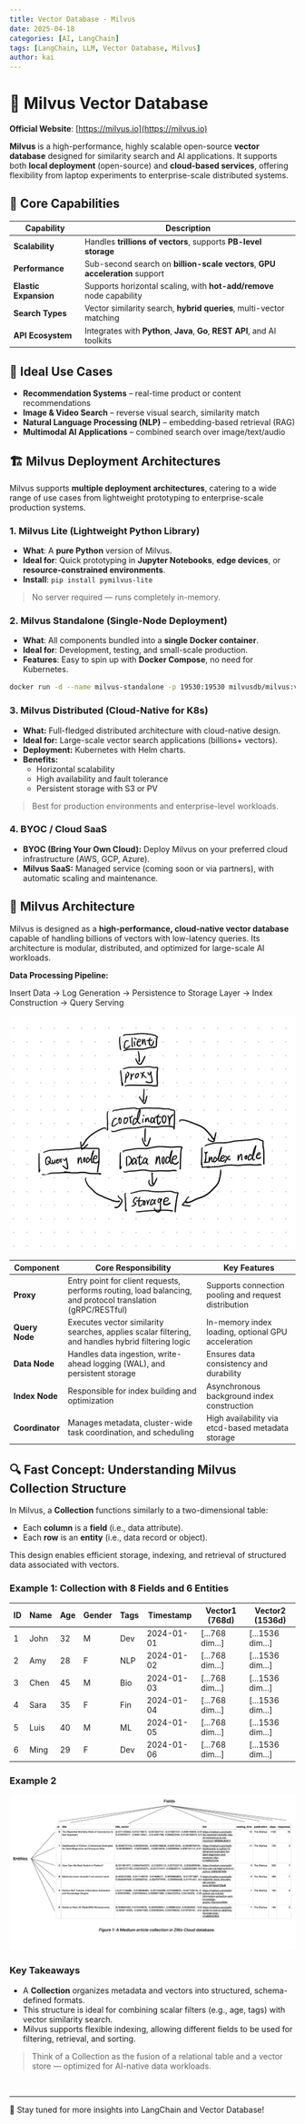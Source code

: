 ```yaml
---
title: Vector Database - Milvus
date: 2025-04-18
categories: [AI, LangChain]
tags: [LangChain, LLM, Vector Database, Milvus]
author: kai
---
```


# 🚀 Milvus Vector Database

**Official Website**: [https://milvus.io](https://milvus.io)

**Milvus** is a high-performance, highly scalable open-source **vector database** designed for similarity search and AI applications. It supports both **local deployment** (open-source) and **cloud-based services**, offering flexibility from laptop experiments to enterprise-scale distributed systems.


## 🌌 Core Capabilities

| Capability           | Description                                                                 |
|----------------------|-----------------------------------------------------------------------------|
| **Scalability**      | Handles **trillions of vectors**, supports **PB-level storage**             |
| **Performance**      | Sub-second search on **billion-scale vectors**, **GPU acceleration** support|
| **Elastic Expansion**| Supports horizontal scaling, with **hot-add/remove** node capability         |
| **Search Types**     | Vector similarity search, **hybrid queries**, multi-vector matching          |
| **API Ecosystem**    | Integrates with **Python**, **Java**, **Go**, **REST API**, and AI toolkits  |


## 🎯 Ideal Use Cases

- **Recommendation Systems** – real-time product or content recommendations
- **Image & Video Search** – reverse visual search, similarity match
- **Natural Language Processing (NLP)** – embedding-based retrieval (RAG)
- **Multimodal AI Applications** – combined search over image/text/audio


## 🏗️ Milvus Deployment Architectures
Milvus supports **multiple deployment architectures**, catering to a wide range of use cases from lightweight prototyping to enterprise-scale production systems.


### 1. Milvus Lite (Lightweight Python Library)

- **What**: A **pure Python** version of Milvus.
- **Ideal for**: Quick prototyping in **Jupyter Notebooks**, **edge devices**, or **resource-constrained environments**.
- **Install**: `pip install pymilvus-lite`

> No server required — runs completely in-memory.


### 2. Milvus Standalone (Single-Node Deployment)

- **What**: All components bundled into a **single Docker container**.
- **Ideal for**: Development, testing, and small-scale production.
- **Features**: Easy to spin up with **Docker Compose**, no need for Kubernetes.

```bash
docker run -d --name milvus-standalone -p 19530:19530 milvusdb/milvus:v2.3.0
```

### 3. Milvus Distributed (Cloud-Native for K8s)
- **What:** Full-fledged distributed architecture with cloud-native design.
- **Ideal for:** Large-scale vector search applications (billions+ vectors).
- **Deployment:** Kubernetes with Helm charts.
- **Benefits:**
  - Horizontal scalability
  - High availability and fault tolerance
  - Persistent storage with S3 or PV

> Best for production environments and enterprise-level workloads.


### 4. BYOC / Cloud SaaS
- **BYOC (Bring Your Own Cloud):** Deploy Milvus on your preferred cloud infrastructure (AWS, GCP, Azure).
- **Milvus SaaS:** Managed service (coming soon or via partners), with automatic scaling and maintenance.


## 🧩 Milvus Architecture 
Milvus is designed as a **high-performance, cloud-native vector database** capable of handling billions of vectors with low-latency queries. Its architecture is modular, distributed, and optimized for large-scale AI workloads.


**Data Processing Pipeline:**

Insert Data -> Log Generation -> Persistence to Storage Layer -> Index Construction -> Query Serving


![Milvus Arch](/assets/img/posts/AI/LangChain/MilvusArch.png)


| Component       | Core Responsibility                                                                 | Key Features                                         |
|-----------------|---------------------------------------------------------------------------------------|------------------------------------------------------|
| **Proxy**        | Entry point for client requests, performs routing, load balancing, and protocol translation (gRPC/RESTful) | Supports connection pooling and request distribution |
| **Query Node**   | Executes vector similarity searches, applies scalar filtering, and handles hybrid filtering logic             | In-memory index loading, optional GPU acceleration   |
| **Data Node**    | Handles data ingestion, write-ahead logging (WAL), and persistent storage            | Ensures data consistency and durability              |
| **Index Node**   | Responsible for index building and optimization                                      | Asynchronous background index construction           |
| **Coordinator**  | Manages metadata, cluster-wide task coordination, and scheduling                     | High availability via etcd-based metadata storage    |


## 🔍 Fast Concept: Understanding Milvus Collection Structure

In Milvus, a **Collection** functions similarly to a two-dimensional table:

- Each **column** is a **field** (i.e., data attribute).
- Each **row** is an **entity** (i.e., data record or object).

This design enables efficient storage, indexing, and retrieval of structured data associated with vectors.


### Example 1: Collection with 8 Fields and 6 Entities

| ID | Name | Age | Gender | Tags | Timestamp | Vector1 (768d) | Vector2 (1536d) |
|----|------|-----|--------|------|-----------|----------------|-----------------|
| 1  | John | 32  | M      | Dev  | 2024-01-01| [...768 dim...]| [...1536 dim...]|
| 2  | Amy  | 28  | F      | NLP  | 2024-01-02| [...768 dim...]| [...1536 dim...]|
| 3  | Chen | 45  | M      | Bio  | 2024-01-03| [...768 dim...]| [...1536 dim...]|
| 4  | Sara | 35  | F      | Fin  | 2024-01-04| [...768 dim...]| [...1536 dim...]|
| 5  | Luis | 40  | M      | ML   | 2024-01-05| [...768 dim...]| [...1536 dim...]|
| 6  | Ming | 29  | F      | Dev  | 2024-01-06| [...768 dim...]| [...1536 dim...]|


### Example 2
![Milvus Collection Example](/assets/img/posts/AI/LangChain/MilvusCollection.png)


### Key Takeaways

- A **Collection** organizes metadata and vectors into structured, schema-defined formats.
- This structure is ideal for combining scalar filters (e.g., age, tags) with vector similarity search.
- Milvus supports flexible indexing, allowing different fields to be used for filtering, retrieval, and sorting.

> Think of a Collection as the fusion of a relational table and a vector store — optimized for AI-native data workloads.







<br>




---

🚀 Stay tuned for more insights into LangChain and Vector Database!



